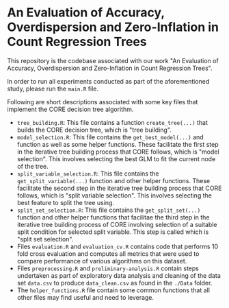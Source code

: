 # An Evaluation of Accuracy, Overdispersion and Zero-Inflation in Count Regression Trees

This repository is the codebase associated with our work "An Evaluation of Accuracy, Overdispersion and Zero-Inflation in Count Regression Trees".

In order to run all experiments conducted as part of the aforementioned study, please run the `main.R` file.

Following are short descriptions associated with some key files that implement the CORE decision tree algorithm.
* `tree_building.R`: This file contains a function `create_tree(...)` that builds the CORE decision tree, which is "tree building".
* `model_selection.R`: This file contains the `get_best_model(...)` and function as well as some helper functions. These facilitate the first step in the iterative tree building process that CORE follows, which is "model selection". This involves selecting the best GLM to fit the current node of the tree.
* `split_variable_selection.R`: This file contains the `get_split_variable(...)` function and other helper functions. These facilitate the second step in the iterative tree building process that CORE follows, which is "split variable selection". This involves selecting the best feature to split the tree using.
* `split_set_selection.R`: This file contains the `get_split_set(...)` function and other helper functions that facilitae the third step in the iterative tree building process of CORE involving selection of a suitable split condition for selected split variable. This step is called which is "split set selection".
* Files `evaluation.R` and `evaluation_cv.R` contains code that performs 10 fold cross evaluation and computes all metrics that were used to compare performance of various algorithms on this dataset.
* Files `preprocessing.R` and `preliminary-analysis.R` contain steps undertaken as part of exploratory data analysis and cleaning of the data set `data.csv` to produce `data_clean.csv` as found in the `./Data` folder.
* The `helper_functions.R` file contain some common functions that all other files may find useful and need to leverage.